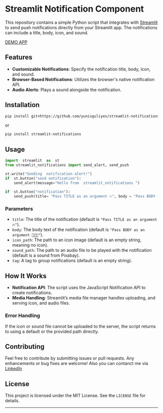 # Streamlit Notification Component

This repository contains a simple Python script that integrates with [Streamlit](https://streamlit.io) to send push notifications directly from your Streamlit app. The notifications can include a title, body, icon, and sound.

[DEMO APP](https://notifications.streamlit.app)

## Features

- **Customizable Notifications**: Specify the notification title, body, icon, and sound.
- **Browser-Based Notifications**: Utilizes the browser's native notification API.
- **Audio Alerts**: Plays a sound alongside the notification.

## Installation

   ```bash
pip install git+https://github.com/yunisguliyev/streamlit-notifications.git
   ```
or  
```bash
pip install streamlit-notifications
```
## Usage
```Python
import  streamlit  as  st
from streamlit_notifications import send_alert, send_push

st.write("Sending  notification alert!")
if  st.button("send notification"):
    send_alert(message="Hello from  streamlit_notifications ")
    
if  st.button("notification"):
    send_push(title= "Pass TITLE as an argument 🔥", body = "Pass BODY as an argument 👨🏻‍💻")

```

### Parameters

- `title`: The title of the notification (default is `"Pass TITLE as an argument 🔥"`).
- `body`: The body text of the notification (default is `"Pass BODY as an argument 👨🏻‍💻"`).
- `icon_path`: The path to an icon image (default is an empty string, meaning no icon).
- `sound_path`: The path to an audio file to be played with the notification (default is a sound from Pixabay).
- `tag`: A tag to group notifications (default is an empty string).

## How It Works

- **Notification API**: The script uses the JavaScript Notification API to create notifications.
- **Media Handling**: Streamlit’s media file manager handles uploading, and serving icon, and audio files.

### Error Handling

If the icon or sound file cannot be uploaded to the server, the script returns to using a default or the provided path directly.

## Contributing

Feel free to contribute by submitting issues or pull requests. Any enhancements or bug fixes are welcome!
Also you can contanct me via [LinkedIn](https://www.linkedin.com/in/yunisguliyev/) 

## License

This project is licensed under the MIT License. See the `LICENSE` file for details.

---

